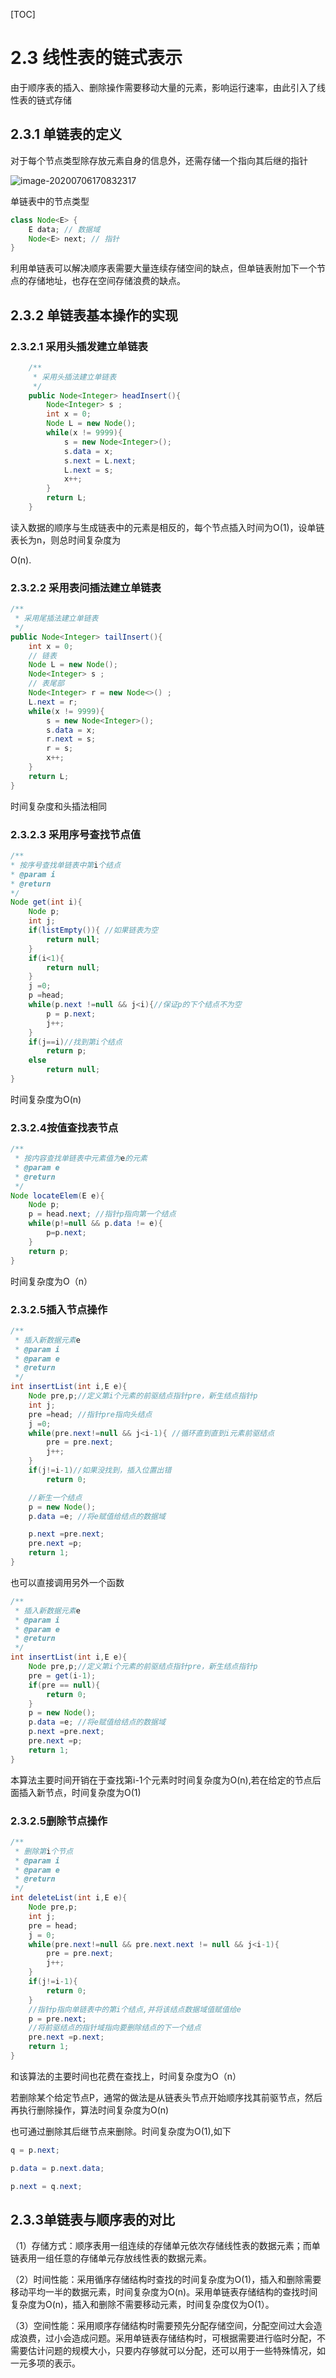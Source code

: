 [TOC]



# 2.3 线性表的链式表示



由于顺序表的插入、删除操作需要移动大量的元素，影响运行速率，由此引入了线性表的链式存储



## 2.3.1 单链表的定义

对于每个节点类型除存放元素自身的信息外，还需存储一个指向其后继的指针

![image-20200706170832317](images/image-20200706170832317.png)

单链表中的节点类型

```java
class Node<E> {
    E data; // 数据域
    Node<E> next; // 指针
}
```

利用单链表可以解决顺序表需要大量连续存储空间的缺点，但单链表附加下一个节点的存储地址，也存在空间存储浪费的缺点。

## 2.3.2 单链表基本操作的实现

### 2.3.2.1 采用头插发建立单链表

```java
	/**
     * 采用头插法建立单链表
     */
    public Node<Integer> headInsert(){
        Node<Integer> s ;
        int x = 0;
        Node L = new Node();
        while(x != 9999){
            s = new Node<Integer>();
            s.data = x;
            s.next = L.next;
            L.next = s;
            x++;
        }
        return L;
    }
```

读入数据的顺序与生成链表中的元素是相反的，每个节点插入时间为O(1)，设单链表长为n，则总时间复杂度为

O(n).



### 2.3.2.2 采用表问插法建立单链表

```java
/**
 * 采用尾插法建立单链表
 */
public Node<Integer> tailInsert(){
    int x = 0;
    // 链表
    Node L = new Node();
    Node<Integer> s ;
    // 表尾部
    Node<Integer> r = new Node<>() ;
    L.next = r;
    while(x != 9999){
        s = new Node<Integer>();
        s.data = x;
        r.next = s;
        r = s;
        x++;
    }
    return L;
}
```

时间复杂度和头插法相同

### 2.3.2.3 采用序号查找节点值

```java
/**
* 按序号查找单链表中第i个结点
* @param i
* @return
*/
Node get(int i){
    Node p;
    int j;
    if(listEmpty()){ //如果链表为空
        return null;
    }
    if(i<1){
        return null;
    }
    j =0;
    p =head;
    while(p.next !=null && j<i){//保证p的下个结点不为空
        p = p.next;
        j++;
    }
    if(j==i)//找到第i个结点
        return p;
    else
        return null;
}
```

时间复杂度为O(n)

### 2.3.2.4按值查找表节点

```java
/**
 * 按内容查找单链表中元素值为e的元素
 * @param e
 * @return
 */
Node locateElem(E e){
    Node p;
    p = head.next; //指针p指向第一个结点
    while(p!=null && p.data != e){
        p=p.next;
    }
    return p;
}
```

时间复杂度为O（n）

### 2.3.2.5插入节点操作

```java
/**
 * 插入新数据元素e
 * @param i
 * @param e
 * @return
 */
int insertList(int i,E e){
    Node pre,p;//定义第i个元素的前驱结点指针pre，新生结点指针p
    int j;
    pre =head; //指针pre指向头结点
    j =0;
    while(pre.next!=null && j<i-1){ //循环直到直到i元素前驱结点
        pre = pre.next;
        j++;
    }
    if(j!=i-1)//如果没找到，插入位置出错
        return 0;

    //新生一个结点
    p = new Node();
    p.data =e; //将e赋值给结点的数据域

    p.next =pre.next;
    pre.next =p;
    return 1;
}
```

也可以直接调用另外一个函数

```java
/**
 * 插入新数据元素e
 * @param i
 * @param e
 * @return
 */
int insertList(int i,E e){
    Node pre,p;//定义第i个元素的前驱结点指针pre，新生结点指针p
    pre = get(i-1);
    if(pre == null){
        return 0;
    }
    p = new Node();
    p.data =e; //将e赋值给结点的数据域
    p.next =pre.next;
    pre.next =p;
    return 1;
}
```

本算法主要时间开销在于查找第i-1个元素时时间复杂度为O(n),若在给定的节点后面插入新节点，时间复杂度为O(1)

### 2.3.2.5删除节点操作

```java
/**
 * 删除第i个节点
 * @param i
 * @param e
 * @return
 */
int deleteList(int i,E e){
    Node pre,p;
    int j;
    pre = head;
    j = 0;
    while(pre.next!=null && pre.next.next != null && j<i-1){
        pre = pre.next;
        j++;
    }
    if(j!=i-1){
        return 0;
    }
    //指针p指向单链表中的第i个结点,并将该结点数据域值赋值给e
    p = pre.next;
    //将前驱结点的指针域指向要删除结点的下一个结点
    pre.next =p.next;
    return 1;
}
```

和该算法的主要时间也花费在查找上，时间复杂度为O（n）

若删除某个给定节点P，通常的做法是从链表头节点开始顺序找其前驱节点，然后再执行删除操作，算法时间复杂度为O(n)

也可通过删除其后继节点来删除。时间复杂度为O(1),如下

```java
q = p.next;

p.data = p.next.data;

p.next = q.next;
```

## 2.3.3单链表与顺序表的对比

（1）存储方式：顺序表用一组连续的存储单元依次存储线性表的数据元素；而单链表用一组任意的存储单元存放线性表的数据元素。

（2）时间性能：采用循序存储结构时查找的时间复杂度为O(1)，插入和删除需要移动平均一半的数据元素，时间复杂度为O(n)。采用单链表存储结构的查找时间复杂度为O(n)，插入和删除不需要移动元素，时间复杂度仅为O(1）。

（3）空间性能：采用顺序存储结构时需要预先分配存储空间，分配空间过大会造成浪费，过小会造成问题。采用单链表存储结构时，可根据需要进行临时分配，不需要估计问题的规模大小，只要内存够就可以分配，还可以用于一些特殊情况，如一元多项的表示。















